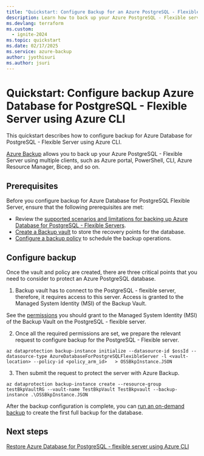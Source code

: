```yaml
---
title: "Quickstart: Configure Backup for an Azure PostgreSQL - Flexible server using Azure CLI"
description: Learn how to back up your Azure PostgreSQL - Flexible server with Azure CLI.
ms.devlang: terraform
ms.custom:
  - ignite-2024
ms.topic: quickstart
ms.date: 02/17/2025
ms.service: azure-backup
author: jyothisuri
ms.author: jsuri
---
```


#  Quickstart: Configure backup Azure Database for PostgreSQL - Flexible Server using Azure CLI

This quickstart describes how to configure backup for Azure Database for  PostgreSQL - Flexible Server using Azure CLI.

[Azure Backup](backup-azure-database-postgresql-flex-overview.md) allows you to back up your Azure PostgreSQL - Flexible Server using multiple clients, such as Azure portal, PowerShell, CLI, Azure Resource Manager, Bicep, and so on. 

## Prerequisites

Before you configure backup for Azure Database for PostgreSQL Flexible Server, ensure that the following prerequisites are met:

- Review the [supported scenarios and limitations for backing up Azure Database for PostgreSQL - Flexible Servers](backup-azure-database-postgresql-flex-support-matrix.md).
- [Create a Backup vault](back-up-azure-database-postgresql-flex-backup-cli.md#create-a-backup-vault) to store the recovery points for the database.
- [Configure a backup policy](back-up-azure-database-postgresql-flex-backup-cli.md#create-a-backup-policy) to schedule the backup operations.

## Configure backup

Once the vault and policy are created, there are three critical points that you need to consider to protect an Azure PostgreSQL database.

1. Backup vault has to connect to the PostgreSQL - flexible server, therefore, it requires access to this server. Access is granted to the Managed System Identity (MSI) of the Backup Vault.

See the [permissions](.\backup-azure-database-postgresql-flex-overview.md#permissions-for-backup) you should grant to the Managed System Identity (MSI) of the Backup Vault on the PostgreSQL - flexible server.

2. Once all the required permissions are set, we prepare the relevant request to configure backup for the PostgreSQL - Flexible server.
 
```azurecli
az dataprotection backup-instance initialize --datasource-id $ossId --datasource-type AzureDatabaseForPostgreSQLFlexibleServer -l <vault-location> --policy-id <policy_arm_id>   > OSSBkpInstance.JSON
```

3. Then submit the request to protect the server with Azure Backup.

```azurecli
az dataprotection backup-instance create --resource-group testBkpVaultRG --vault-name TestBkpVault TestBkpvault --backup-instance .\OSSBkpInstance.JSON
```

After the backup configuration is complete, you can [run an on-demand backup](back-up-azure-database-postgresql-flex-backup-cli.md#run-an-on-demand-backup) to create the first full backup for the database.

## Next steps

[Restore Azure Database for PostgreSQL - flexible server using Azure CLI](backup-azure-database-postgresql-flex-restore-cli.md)

